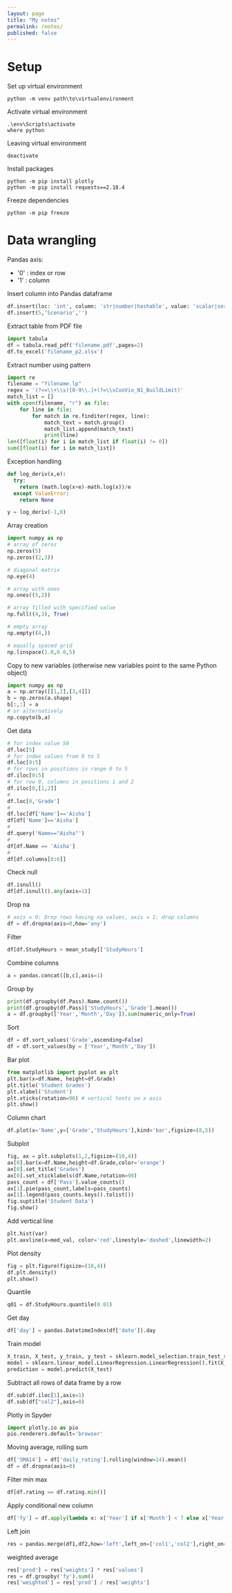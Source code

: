 ```yaml
---
layout: page
title: "My notes"
permalink: /notes/
published: false
---
```


# Setup

Set up virtual environment
```
python -m venv path\to\virtualenvironment
```
Activate virtual environment
```
.\env\Scripts\activate
where python
```
Leaving virtual environment
```
deactivate
```
Install packages
```
python -m pip install plotly
python -m pip install requests==2.18.4
```
Freeze dependencies
```
python -m pip freeze
```



# Data wrangling

Pandas axis:
- '0' : index or row
- '1' : column

Insert column into Pandas dataframe
```Python
df.insert(loc: 'int', column: 'str|number|hashable', value: 'scalar|serires|array-like', allow_duplicates: 'bool'=False)
df.insert(5,'Scenario','')
```

Extract table from PDF file
```Python
import tabula
df = tabula.read_pdf('filename.pdf',pages=2)
df.to_excel('filename_p2.xlsx')
```

Extract number using pattern
```Python
import re
filename = "filename.lp"
regex = '(?<=\\+\\s)[0-9\\.]+(?=\\sConVio_N1_BuildLimit)'
match_list = []
with open(filename, "r") as file:
    for line in file:
        for match in re.finditer(regex, line):
            match_text = match.group()
            match_list.append(match_text)
            print(line)           
len([float(i) for i in match_list if float(i) != 0])
sum([float(i) for i in match_list])
```

Exception handling
```Python
def log_deriv(x,e):
  try:
    return (math.log(x+e)-math.log(x))/e
  except ValueError:
    return None

y = log_deriv(-1,0)
```

Array creation
```Python
import numpy as np
# array of zeros
np.zeros(5)
np.zeros((2,3))

# diagonal matrix
np.eye(4)

# array with ones
np.ones((5,2))

# array filled with specified value
np.full((4,3), True)

# empty array
np.empty((4,))

# equally spaced grid
np.linspace(1.0,8.0,5)
```

Copy to new variables (otherwise new variables point to the same Python object)
```Python
import numpy as np
a = np.array([[1,2],[3,4]])
b = np.zeros(a.shape)
b[:,:] = a
# or alternatively
np.copyto(b,a)
```

Get data 
```Python
# for index value 50
df.loc[5]
# for index values from 0 to 5
df.loc[0:5]
# for rows in positions in range 0 to 5
df.iloc[0:5]
# for row 0, columns in positions 1 and 2
df.iloc[0,[1,2]]
# 
df.loc[0,'Grade']
#
df.loc[df['Name']=='Aisha']
df[df['Name']=='Aisha']
# 
df.query('Name=="Aisha"')
# 
df[df.Name == 'Aisha']
#
df[df.columns[0:6]]
```

Check null
```Python
df.isnull()
df[df.isnull().any(axis=1)]
```

Drop na
```Python
# axis = 0: Drop rows having na values, axis = 1: drop columns
df = df.dropna(axis=0,how='any')
```

Filter
```Python
df[df.StudyHours > mean_study]['StudyHours']
```

Combine columns
```Python
a = pandas.concat([b,c],axis=1)
```

Group by
```Python
print(df.groupby(df.Pass).Name.count())
print(df.groupby(df.Pass)['StudyHours','Grade'].mean())
a = df.groupby(['Year','Month','Day']).sum(numeric_only=True)
```

Sort
```Python
df = df.sort_values('Grade',ascending=False)
df = df.sort_values(by = ['Year','Month','Day'])
```

Bar plot
```Python
from matplotlib import pyplot as plt
plt.bar(x=df.Name, height=df.Grade)
plt.title('Student Grades')
plt.xlabel('Student')
plt.xticks(rotation=90) # vertical texts on x axis
plt.show()
```

Column chart
```Python
df.plot(x='Name',y=['Grade','StudyHours'],kind='bar',figsize=(8,5))
```

Subplot
```Python
fig, ax = plt.subplots(1,2,figsize=(10,4))
ax[0].bar(x=df.Name,height=df.Grade,color='orange')
ax[0].set_title('Grades')
ax[0].set_xticklabels(df.Name,rotation=90)
pass_count = df['Pass'].value_counts()
ax[1].pie(pass_count,labels=pass_counts)
ax[1].legend(pass_counts.keys().tolist())
fig.suptitle('Student Data')
fig.show()
```

Add vertical line
```Python
plt.hist(var)
plt.axvline(x=med_val, color='red',linestyle='dashed',linewidth=2)
```

Plot density
```Python
fig = plt.figure(figsize=(10,4))
df.plt.density()
plt.show()
```

Quantile
```Python
q01 = df.StudyHours.quantile(0.01)
```

Get day
```Python
df['day'] = pandas.DatetimeIndex(df['date']).day
```

Train model
```Python
X_train, X_test, y_train, y_test = sklearn.model_selection.train_test_split.train_test_split(X,y,test_size=0.3)
model = sklearn.linear_model.LinearRegression.LinearRegression().fit(X_train,y_train)
prediction = model.predict(X_test)
```

Subtract all rows of data frame by a row
```Python
df.sub(df.iloc[1],axis=1)
df.sub(df["col2"],axis=0)
```

Plotly in Spyder
```Python
import plotly.io as pio
pio.renderers.default='browser'
```

Moving average, rolling sum
```Python
df['SMA14'] = df['daily_rating'].rolling(window=14).mean()
df = df.dropna(axis=0)
```

Filter min max
```Python
df[df.rating == df.rating.min()]
```

Apply conditional new column
```Python
df['fy'] = df.apply(lambda x: x['Year'] if x['Month'] < 7 else x['Year'] + 1, axis = 1)
```

Left join
```Python
res = pandas.merge(df1,df2,how='left',left_on=['col1','col2'],right_on=['colA','colB'])
```

weighted average
```Python
res['prod'] = res['weights'] * res['values']
res = df.groupby('fy').sum()
res['weighted'] = res['prod'] / res['weights']
```
